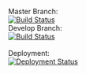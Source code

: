 Master Branch:<br />
[![Build Status](https://pingdong.visualstudio.com/Common%20Library/_apis/build/status/library/dotnet/pingdong.azure.telemetry.testing?branchName=master)](https://pingdong.visualstudio.com/Common%20Library/_build/latest?definitionId=16&branchName=master)<br />
Develop Branch:<br />
[![Build Status](https://pingdong.visualstudio.com/Common%20Library/_apis/build/status/library/dotnet/pingdong.azure.telemetry.testing?branchName=develop)](https://pingdong.visualstudio.com/Common%20Library/_build/latest?definitionId=16&branchName=develop)<br />
<br />
Deployment:<br />
[![Deployment Status](https://pingdong.vsrm.visualstudio.com/_apis/public/Release/badge/b57e1bf9-2061-450c-b27e-4c0fc8307b1a/9/9)](https://pingdong.visualstudio.com/Common%20Library/_release?view=all&definitionId=9)
